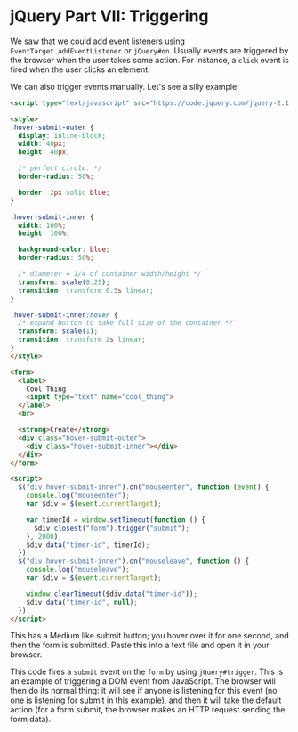 # jQuery Part VII: Triggering

We saw that we could add event listeners using
`EventTarget.addEventListener` or `jQuery#on`. Usually events are
triggered by the browser when the user takes some action. For
instance, a `click` event is fired when the user clicks an element.

We can also trigger events manually. Let's see a silly example:

```html
<script type="text/javascript" src="https://code.jquery.com/jquery-2.1.1.js"></script>

<style>
.hover-submit-outer {
  display: inline-block;
  width: 40px;
  height: 40px;

  /* perfect circle. */
  border-radius: 50%;

  border: 2px solid blue;
}

.hover-submit-inner {
  width: 100%;
  height: 100%;

  background-color: blue;
  border-radius: 50%;

  /* diameter = 1/4 of container width/height */
  transform: scale(0.25);
  transition: transform 0.5s linear;
}

.hover-submit-inner:hover {
  /* expand button to take full size of the container */
  transform: scale(1);
  transition: transform 2s linear;
}
</style>

<form>
  <label>
    Cool Thing
    <input type="text" name="cool_thing">
  </label>
  <br>

  <strong>Create</strong>
  <div class="hover-submit-outer">
    <div class="hover-submit-inner"></div>
  </div>
</form>

<script>
  $("div.hover-submit-inner").on("mouseenter", function (event) {
    console.log("mouseenter");
    var $div = $(event.currentTarget);

    var timerId = window.setTimeout(function () {
      $div.closest("form").trigger("submit");
    }, 2000);
    $div.data("timer-id", timerId);
  });
  $("div.hover-submit-inner").on("mouseleave", function () {
    console.log("mouseleave");
    var $div = $(event.currentTarget);

    window.clearTimeout($div.data("timer-id"));
    $div.data("timer-id", null);
  });
</script>
```

This has a Medium like submit button; you hover over it for one
second, and then the form is submitted. Paste this into a text file
and open it in your browser.

This code fires a `submit` event on the `form` by using
`jQuery#trigger`. This is an example of triggering a DOM event from
JavaScript. The browser will then do its normal thing: it will see if
anyone is listening for this event (no one is listening for submit in
this example), and then it will take the default action (for a form
submit, the browser makes an HTTP request sending the form data).
